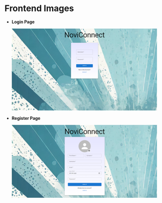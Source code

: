 # Frontend Images

- **Login Page**

  ![Login Page](./src/assets/images/login.png)

- **Register Page**

    ![Register Page](./src/assets/images/register.png)